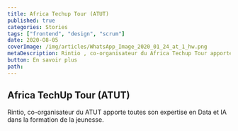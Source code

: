 ```yaml
---
title: Africa Techup Tour (ATUT)
published: true
categories: Stories
tags: ["frontend", "design", "scrum"]
date: 2020-O8-05
coverImage: /img/articles/WhatsApp_Image_2020_01_24_at_1_hw.png
metaDescription: Rintio , co-organisateur du Africa Techup Tour apporte toute son expertise en Data et IA dans la formation de la jeunesse.
button: En savoir plus
path:
---
```


## Africa TechUp Tour (ATUT)
Rintio, co-organisateur du ATUT apporte toutes son expertise en Data et IA dans la formation de la jeunesse. 

